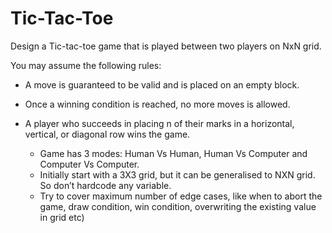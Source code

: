 # Tic-Tac-Toe

Design a Tic-tac-toe game that is played between two players on NxN grid.

You may assume the following rules:

- A move is guaranteed to be valid and is placed on an empty block.
- Once a winning condition is reached, no more moves is allowed.
- A player who succeeds in placing n of their marks in a horizontal, vertical, or diagonal row wins the game.

    * Game has 3 modes: Human Vs Human, Human Vs Computer and Computer Vs Computer.
    * Initially start with a 3X3 grid, but it can be generalised to NXN grid. So don’t hardcode any variable.
    * Try to cover maximum number of edge cases, like when to abort the game, draw condition, win condition, overwriting the existing value in grid etc)

